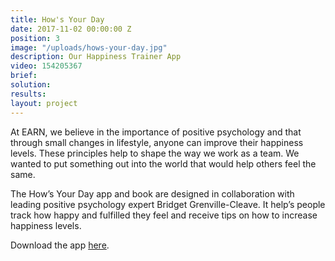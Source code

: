 ```yaml
---
title: How's Your Day
date: 2017-11-02 00:00:00 Z
position: 3
image: "/uploads/hows-your-day.jpg"
description: Our Happiness Trainer App
video: 154205367
brief: 
solution: 
results: 
layout: project
---
```


At EARN, we believe in the importance of positive psychology and that through small changes in lifestyle, anyone can improve their happiness levels. These principles help to shape the way we work as a team. We wanted to put something out into the world that would help others feel the same.

The How’s Your Day app and book are designed in collaboration with leading positive psychology expert Bridget Grenville-Cleave. It help’s people track how happy and fulfilled they feel and receive tips on how to increase happiness levels.

Download the app [here](https://itunes.apple.com/qa/app/hows-your-day/id970969953).
